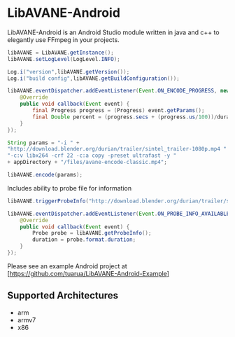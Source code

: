 # LibAVANE-Android

LibAVANE-Android is an Android Studio module written in java and c++ to elegantly use FFmpeg in your projects.

```java
libAVANE = LibAVANE.getInstance();
libAVANE.setLogLevel(LogLevel.INFO);

Log.i("version",libAVANE.getVersion());
Log.i("build config",libAVANE.getBuildConfiguration());

libAVANE.eventDispatcher.addEventListener(Event.ON_ENCODE_PROGRESS, new IEventHandler() {
	@Override
	public void callback(Event event) {
		final Progress progress = (Progress) event.getParams();
		final Double percent = (progress.secs + (progress.us/100))/duration;
	}
});

String params = "-i " +
"http://download.blender.org/durian/trailer/sintel_trailer-1080p.mp4 " +
"-c:v libx264 -crf 22 -c:a copy -preset ultrafast -y "
+ appDirectory + "/files/avane-encode-classic.mp4";

libAVANE.encode(params);

```

Includes ability to probe file for information

```java
libAVANE.triggerProbeInfo("http://download.blender.org/durian/trailer/sintel_trailer-1080p.mp4");

libAVANE.eventDispatcher.addEventListener(Event.ON_PROBE_INFO_AVAILABLE, new IEventHandler() {
    @Override
    public void callback(Event event) {
        Probe probe = libAVANE.getProbeInfo();
        duration = probe.format.duration;
    }
});

```

Please see an example Android project at [https://github.com/tuarua/LibAVANE-Android-Example]

Supported Architectures
----
* arm
* armv7
* x86
